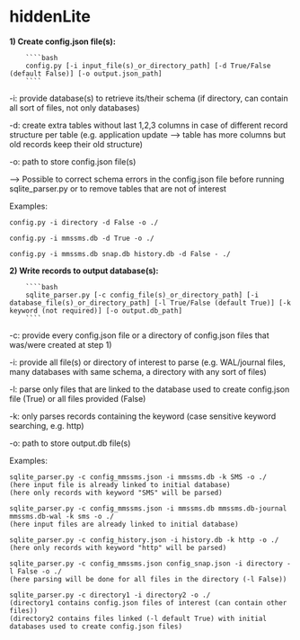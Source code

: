 # hiddenLite
 
**1) Create config.json file(s):**

        ````bash
        config.py [-i input_file(s)_or_directory_path] [-d True/False (default False)] [-o output.json_path]
        ````

-i: provide database(s) to retrieve its/their schema (if directory, can contain all sort of files, not only databases)

-d: create extra tables without last 1,2,3 columns in case of different record structure per table 
(e.g. application update --> table has more columns but old records keep their old structure)

-o: path to store config.json file(s)


--> Possible to correct schema errors in the config.json file before running sqlite_parser.py or to remove tables that are not of interest



Examples:

    config.py -i directory -d False -o ./

    config.py -i mmssms.db -d True -o ./

    config.py -i mmssms.db snap.db history.db -d False - ./





**2) Write records to output database(s):**

        ````bash
        sqlite_parser.py [-c config_file(s)_or_directory_path] [-i database_file(s)_or_directory_path] [-l True/False (default True)] [-k keyword (not required)] [-o output.db_path]
        ````

-c: provide every config.json file or a directory of config.json files that was/were created at step 1)

-i: provide all file(s) or directory of interest to parse 
(e.g. WAL/journal files, many databases with same schema, a directory with any sort of files)

-l: parse only files that are linked to the database used to create config.json file (True) or all files provided (False)

-k: only parses records containing the keyword 
(case sensitive keyword searching, e.g. http)

-o: path to store output.db file(s)



Examples:

    sqlite_parser.py -c config_mmssms.json -i mmssms.db -k SMS -o ./
    (here input file is already linked to initial database)
    (here only records with keyword "SMS" will be parsed)
    
    sqlite_parser.py -c config_mmssms.json -i mmssms.db mmssms.db-journal mmssms.db-wal -k sms -o ./
    (here input files are already linked to initial database)

    sqlite_parser.py -c config_history.json -i history.db -k http -o ./
    (here only records with keyword "http" will be parsed)

    sqlite_parser.py -c config_mmssms.json config_snap.json -i directory -l False -o ./
    (here parsing will be done for all files in the directory (-l False))

    sqlite_parser.py -c directory1 -i directory2 -o ./
    (directory1 contains config.json files of interest (can contain other files))
    (directory2 contains files linked (-l default True) with initial databases used to create config.json files)